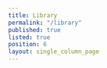 ```yaml
---
title: Library
permalink: "/library"
published: true
listed: true
position: 6
layout: single_column_page
---
```


